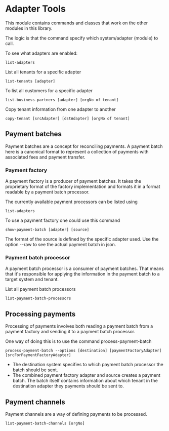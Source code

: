 # Adapter Tools

This module contains commands and classes that work on the other modules in this library.

The logic is that the command specify which system/adapter (module) to call.

To see what adapters are enabled:

	list-adapters

List all tenants for a specific adapter

	list-tenants [adapter]

To list all customers for a specific adapter

	list-business-partners [adapter] [orgNo of tenant]

Copy tenant information from one adapter to another

	copy-tenant [srcAdapter] [dstAdapter] [orgNo of tenant]
	

	
## Payment batches

Payment batches are a concept for reconciling payments. A payment batch here is a canonical format to represent a collection of payments with associated fees and payment transfer.

### Payment factory

A payment factory is a producer of payment batches. It takes the proprietary format of the factory implementation and formats it in a format readable by a payment batch processor.

The currently available payment processors can be listed using

	list-adapters
	
To use a payment factory one could use this command

	show-payment-batch [adapter] [source]
	
The format of the source is defined by the specific adapter used. Use the option --raw to see the actual payment batch in json.

### Payment batch processor

A payment batch processor is a consumer of payment batches. That means that it's responsible for applying the information in the payment batch to a target system and tenant.

List all payment batch processors

	list-payment-batch-processors
	
## Processing payments

Processing of payments involves both reading a payment batch from a payment factory and sending it to a payment batch processor.

One way of doing this is to use the command process-payment-batch

	process-payment-batch --options [destination] [paymentFactoryAdapter] [srcForPaymentFactoryAdapter]
	
- The destination system specifies to which payment batch processor the batch should be sent.
- The combined payment factory adapter and source creates a payment batch. The batch itself contains information about which tenant in the destination adapter they payments should be sent to.

## Payment channels

Payment channels are a way of defining payments to be processed.

	list-payment-batch-channels [orgNo]

	